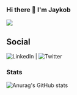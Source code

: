 ### Hi there 👋 I'm Jaykob

![](https://komarev.com/ghpvc/?username=jaykobpc&color=green)

## Social
![LinkedIn](https://img.shields.io/badge/linkedin-%230077B5.svg?style=for-the-badge&logo=linkedin&logoColor=white) | 
![Twitter](https://img.shields.io/badge/<jaykob_w>-%231DA1F2.svg?style=for-the-badge&logo=Twitter&logoColor=white)


### Stats
![Anurag's GitHub stats](https://github-readme-stats.vercel.app/api?username=jaykobpc&theme=aura&show_icons=true)
